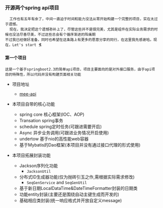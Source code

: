 
### 开源两个spring api项目

```
  工作也有五年有余了，中间一直迫于时间和能力没法从零开始构建一个完整的项目，实在太过于遗憾。
  现在，我决定把这个遗憾弥补上了，尽管这些并不是很完美，尤其是组件在实际业务需求的时候也没法尽善尽美，不过这些总会有个循序渐进的阵痛期
不过我已经做好准备，同时也希望在这条路上有更多的愿意分享的同行，在这里我先感谢哈。现在，Let's start 🏄‍  
```

#### 第一个项目
 
 `这是一个基于springboot2.3的简单api项目，项目主要面向的是对外接口服务，由于api项目的特殊性，所以代码并没有构建页面相关功能`

+ 项目地址
  - [mee-api](https://github.com/funnyzpc/mee-api)
+ 本项目自带的核心功能
  - spring core 核心框架(IOC、AOP)
  - Transation spring事务
  - schedule spring定时任务(可跟进需要开启)
  - Async 异步业务调用(可跟进业务情况开启使用)
  - undertow 基于nio的高性能web容器
  - 基于Mybatis的Dao框架(本项目并没有通过接口代理的形式使用)

+ 本项目拓展封装功能
  - Jackson序列化功能
    - `JacksonUtil`
  - 分布式ID生成器功能(仅为抛砖引玉之作,需根据实际需求修改)
    - `SeqGenService` and `SeqGenUtil`
  - 基于新日期LocalDataTime&DateTimeFormatter封装的日期类
  - 功能entity封装(主要还是围绕自动主键生成而开发的)
  - 基础相应类封装(统一响应格式并开放自定义message)


